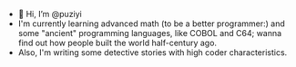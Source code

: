 - 👋 Hi, I’m @puziyi
- I'm currently learning advanced math (to be a better programmer:) and some "ancient" programming languages, like COBOL and C64; wanna find out how people built the world half-century ago. 
- Also, I'm writing some detective stories with high coder characteristics. 
